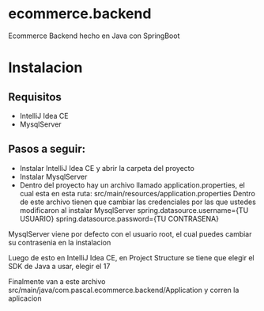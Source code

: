 # ecommerce.backend
Ecommerce Backend hecho en Java con SpringBoot

# Instalacion
## Requisitos
- IntelliJ Idea CE
- MysqlServer

## Pasos a seguir:

- Instalar IntelliJ Idea CE y abrir la carpeta del proyecto
- Instalar MysqlServer
- Dentro del proyecto hay un archivo llamado application.properties, el cual esta en esta ruta:
src/main/resources/application.properties
Dentro de este archivo tienen que cambiar las credenciales por las que ustedes modificaron al instalar MysqlServer
spring.datasource.username={TU USUARIO}
spring.datasource.password={TU CONTRASENA}

MysqlServer viene por defecto con el usuario root, el cual puedes cambiar su contrasenia en la instalacion

Luego de esto en IntelliJ Idea CE, en Project Structure se tiene que elegir el SDK de Java a usar, elegir el 17

Finalmente van a este archivo src/main/java/com.pascal.ecommerce.backend/Application y corren la aplicacion
